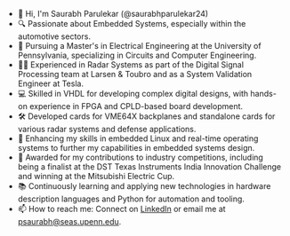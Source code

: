 - 👋 Hi, I'm Saurabh Parulekar (@saurabhparulekar24)
- 🔍 Passionate about Embedded Systems, especially within the automotive sectors.
- 🏫 Pursuing a Master's in Electrical Engineering at the University of Pennsylvania, specializing in Circuits and Computer Engineering.
- 👨‍💻 Experienced in Radar Systems as part of the Digital Signal Processing team at Larsen & Toubro and as a System Validation Engineer at Tesla.
- 💻 Skilled in VHDL for developing complex digital designs, with hands-on experience in FPGA and CPLD-based board development.
- 🛠️ Developed cards for VME64X backplanes and standalone cards for various radar systems and defense applications.
- 🌱 Enhancing my skills in embedded Linux and real-time operating systems to further my capabilities in embedded systems design.
- 🏅 Awarded for my contributions to industry competitions, including being a finalist at the DST Texas Instruments India Innovation Challenge and winning at the Mitsubishi Electric Cup.
- 📚 Continuously learning and applying new technologies in hardware description languages and Python for automation and tooling.
- 📫 How to reach me: Connect on [LinkedIn](https://www.linkedin.com/in/saurabh-parulekar) or email me at [psaurabh@seas.upenn.edu](mailto:psaurabh@seas.upenn.edu).

<!---
saurabhparulekar24/saurabhparulekar24 is a ✨ special ✨ repository because its `README.md` (this file) appears on your GitHub profile.
You can click the Preview link to take a look at your changes.
--->
